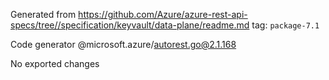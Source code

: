 Generated from https://github.com/Azure/azure-rest-api-specs/tree//specification/keyvault/data-plane/readme.md tag: `package-7.1`

Code generator @microsoft.azure/autorest.go@2.1.168

No exported changes